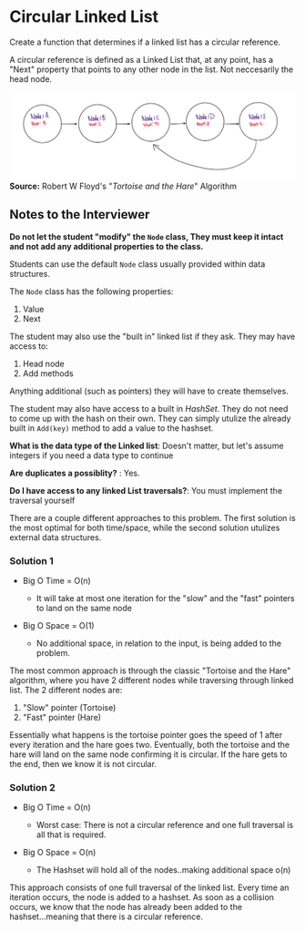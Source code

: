 # Circular Linked List

Create a function that determines if a linked list has a circular reference. 

A circular reference is defined as a Linked List that, at any point, has a "Next" property that points 
to any other node in the list. Not neccesarily the head node. 


![Circular Linked List](CircularLL.PNG)
**Source:** Robert W Floyd's "*Tortoise and the Hare*" Algorithm

## Notes to the Interviewer

**Do not let the student "modify" the `Node` class, They must keep it intact and not 
add any additional properties to the class.**

Students can use the default `Node` class usually provided within data structures.

The `Node` class has the following properties:
1. Value
2. Next

The student may also use the "built in" linked list if they ask. They may have access to:
1. Head node
2. Add methods

Anything additional (such as pointers) they will have to create themselves. 

The student may also have access to a built in *HashSet<T>*. They do not need to come up
with the hash on their own. They can simply utulize the already built in `Add(key)` method  to add a value
to the hashset. 


**What is the data type of the Linked list**: Doesn't matter, but let's assume integers if you need
a data type to continue

**Are duplicates a possiblity?** : Yes. 

**Do I have access to any linked List traversals?**: You must implement the traversal yourself


There are a couple different approaches to this problem. The first solution is the 
most optimal for both time/space, while the second solution utulizes external data structures. 


### Solution 1

- Big O Time = O(n)
    - It will take at most one iteration for the "slow" and the "fast" pointers to
land on the same node

- Big O Space = O(1)
  - No additional space, in relation to the input, is being added to the problem. 

The most common approach is through the classic "Tortoise and the Hare" algorithm, where you have 2 different nodes
while traversing through linked list. The 2 different nodes are:
1. "Slow" pointer (Tortoise)
2. "Fast" pointer (Hare)

Essentially what happens is the tortoise pointer goes the speed of 1 after every iteration
and the hare goes two. Eventually, both the tortoise and the hare will land on the same node
confirming it is circular. If the hare gets to the end, then we know it is not circular. 

### Solution 2

- Big O Time = O(n)
    - Worst case: There is not a circular reference and one full traversal is all that is required. 

- Big O Space = O(n)
  - The Hashset will hold all of the nodes..making additional space o(n) 

This approach consists of one full traversal of the linked list. Every time an iteration occurs,
the node is added to a hashset. As soon as a collision occurs, we know that the node has already
been added to the hashset...meaning that there is a circular reference. 
